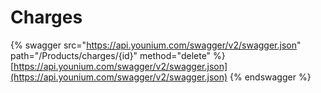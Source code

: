 # Charges

{% swagger src="https://api.younium.com/swagger/v2/swagger.json" path="/Products/charges/{id}" method="delete" %}
[https://api.younium.com/swagger/v2/swagger.json](https://api.younium.com/swagger/v2/swagger.json)
{% endswagger %}
